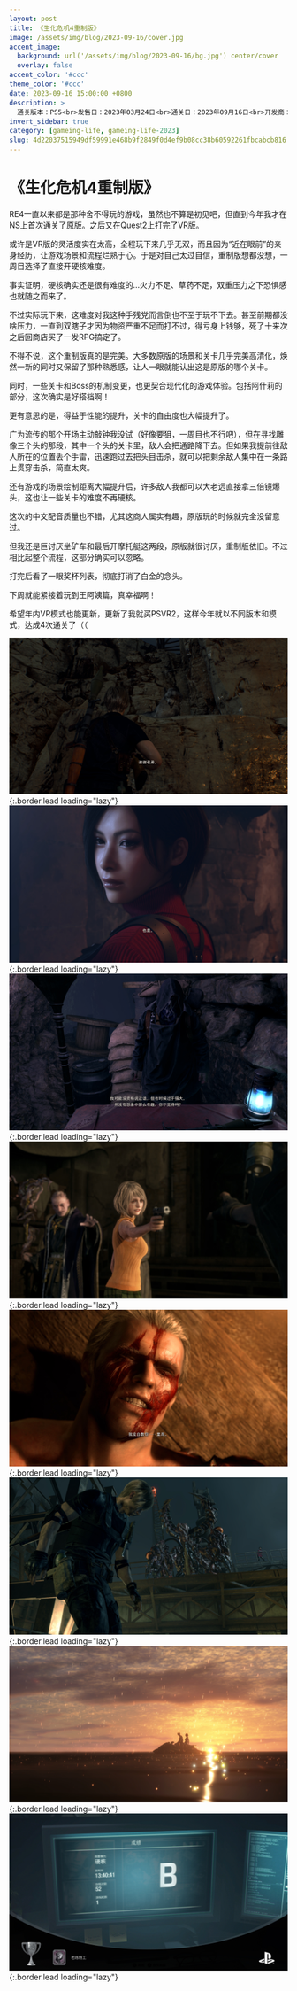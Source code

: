 ```yaml
---
layout: post
title: 《生化危机4重制版》
image: /assets/img/blog/2023-09-16/cover.jpg
accent_image: 
  background: url('/assets/img/blog/2023-09-16/bg.jpg') center/cover
  overlay: false
accent_color: '#ccc'
theme_color: '#ccc'
date: 2023-09-16 15:00:00 +0800
description: >
  通关版本：PS5<br>发售日：2023年03月24日<br>通关日：2023年09月16日<br>开发商：Capcom<br>发行商：Capcom
invert_sidebar: true
category: [gameing-life, gameing-life-2023]
slug: 4d22037515949df59991e468b9f2849f0d4ef9b08cc38b60592261fbcabcb816
---
```


# 《生化危机4重制版》

RE4一直以来都是那种舍不得玩的游戏，虽然也不算是初见吧，但直到今年我才在NS上首次通关了原版。之后又在Quest2上打完了VR版。

或许是VR版的灵活度实在太高，全程玩下来几乎无双，而且因为“近在眼前”的亲身经历，让游戏场景和流程烂熟于心。于是对自己太过自信，重制版想都没想，一周目选择了直接开硬核难度。

事实证明，硬核确实还是很有难度的...火力不足、草药不足，双重压力之下恐惧感也就随之而来了。

不过实际玩下来，这难度对我这种手残党而言倒也不至于玩不下去。甚至前期都没啥压力，一直到双瞎子才因为物资严重不足而打不过，得亏身上钱够，死了十来次之后回商店买了一发RPG搞定了。

不得不说，这个重制版真的是完美。大多数原版的场景和关卡几乎完美高清化，焕然一新的同时又保留了那种熟悉感，让人一眼就能认出这是原版的哪个关卡。

同时，一些关卡和Boss的机制变更，也更契合现代化的游戏体验。包括阿什莉的部分，这次确实是好搭档啊！

更有意思的是，得益于性能的提升，关卡的自由度也大幅提升了。

广为流传的那个开场主动敲钟我没试（好像要狙，一周目也不行吧），但在寻找雕像三个头的那段，其中一个头的关卡里，敌人会把通路降下去。但如果我提前往敌人所在的位置丢个手雷，迅速跑过去把头目击杀，就可以把剩余敌人集中在一条路上贯穿击杀，简直太爽。

还有游戏的场景绘制距离大幅提升后，许多敌人我都可以大老远直接拿三倍镜爆头，这也让一些关卡的难度不再硬核。

这次的中文配音质量也不错，尤其这商人属实有趣，原版玩的时候就完全没留意过。

但我还是巨讨厌坐矿车和最后开摩托艇这两段，原版就很讨厌，重制版依旧。不过相比起整个流程，这部分确实可以忽略。

打完后看了一眼奖杯列表，彻底打消了白金的念头。

下周就能紧接着玩到王阿姨篇，真幸福啊！

希望年内VR模式也能更新，更新了我就买PSVR2，这样今年就以不同版本和模式，达成4次通关了（（

![](/assets/img/blog/2023-09-16/1.jpg){:.border.lead loading="lazy"}
![](/assets/img/blog/2023-09-16/2.jpg){:.border.lead loading="lazy"}
![](/assets/img/blog/2023-09-16/3.jpg){:.border.lead loading="lazy"}
![](/assets/img/blog/2023-09-16/4.jpg){:.border.lead loading="lazy"}
![](/assets/img/blog/2023-09-16/5.jpg){:.border.lead loading="lazy"}
![](/assets/img/blog/2023-09-16/6.jpg){:.border.lead loading="lazy"}
![](/assets/img/blog/2023-09-16/7.jpg){:.border.lead loading="lazy"}
![](/assets/img/blog/2023-09-16/8.jpg){:.border.lead loading="lazy"}